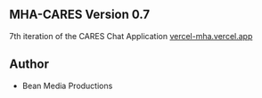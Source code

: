 
## MHA-CARES Version 0.7

7th iteration of the CARES Chat Application
[vercel-mha.vercel.app](url)


## Author

- Bean Media Productions
